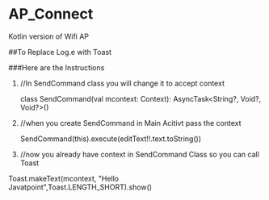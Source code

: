 # AP_Connect
Kotlin version of Wifi AP

##To Replace Log.e with Toast 

###Here are the Instructions 

1. //In SendCommand class you will change it to accept context 

    class SendCommand(val mcontext: Context): AsyncTask<String?, Void?, Void?>()
 
    
2. //when you create SendCommand in Main Acitivt pass the context

    SendCommand(this).execute(editText!!.text.toString())
  
  
 4. //now you already have context in SendCommand Class so you can call Toast 
  
   Toast.makeText(mcontext, "Hello Javatpoint",Toast.LENGTH_SHORT).show()


